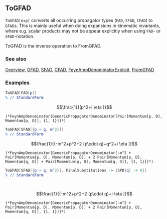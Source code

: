 ## ToGFAD

`ToGFAD[exp]` converts all occurring propagator types (`FAD`, `SFAD`, `CFAD`) to `GFAD`s. This is mainly useful when doing expansions in kinematic invariants, where e.g. scalar products may not be appear explicitly when using `FAD`- or `SFAD`-notation.

ToGFAD is the inverse operation to FromGFAD.

### See also

[Overview](Extra/FeynCalc.md), [GFAD](GFAD.md), [SFAD](SFAD.md), [CFAD](CFAD.md), [FeynAmpDenominatorExplicit](FeynAmpDenominatorExplicit.md), [FromGFAD](FromGFAD.md)

### Examples

```mathematica
ToGFAD[FAD[p]]
% // StandardForm
```

$$\frac{1}{(p^2+i \eta )}$$

```
(*FeynAmpDenominator[GenericPropagatorDenominator[Pair[Momentum[p, D], Momentum[p, D]], {1, 1}]]*)
```

```mathematica
ToGFAD[SFAD[{p + q, m^2}]]
% // StandardForm
```

$$\frac{1}{(-m^2+p^2+2 (p\cdot q)+q^2+i \eta )}$$

```
(*FeynAmpDenominator[GenericPropagatorDenominator[-m^2 + Pair[Momentum[p, D], Momentum[p, D]] + 2 Pair[Momentum[p, D], Momentum[q, D]] + Pair[Momentum[q, D], Momentum[q, D]], {1, 1}]]*)
```

```mathematica
ToGFAD[SFAD[{p + q, m^2}], FinalSubstitutions -> {SPD[q] -> 0}]
% // StandardForm 
  
 

```

$$\frac{1}{(-m^2+p^2+2 (p\cdot q)+i \eta )}$$

```
(*FeynAmpDenominator[GenericPropagatorDenominator[-m^2 + Pair[Momentum[p, D], Momentum[p, D]] + 2 Pair[Momentum[p, D], Momentum[q, D]], {1, 1}]]*)
```
